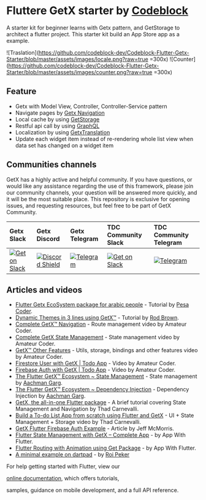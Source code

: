 # Fluttere GetX starter by [Codeblock](https://codeblock.co.tz/)

A starter kit for beginner learns with Getx pattern,  and GetStorage to architect a flutter project. This starter kit build an App Store app as a example.

![Traslation](https://github.com/codeblock-dev/Codeblock-Flutter-Getx-Starter/blob/master/assets/images/locale.png?raw=true =300x)
![Counter](https://github.com/codeblock-dev/Codeblock-Flutter-Getx-Starter/blob/master/assets/images/counter.png?raw=true =300x)

  
## Feature

-   Getx with Model View,  Controller,  Controller-Service pattern
-   Navigate pages by  [Getx Navigation](https://github.com/jonataslaw/getx#route-management)
-   Local cache by using  [GetStorage](https://github.com/jonataslaw/get_storage)
-   Restful api call by using  [GraphQL](https://github.com/zino-app/graphql-flutter)
-   Localization by using  [GetxTranslation](https://github.com/jonataslaw/getx#internationalization) 
-   Update each widget item instead of re-rendering whole list view when data set has changed on a widget item
  


## Communities channels

GetX has a highly active and helpful community. If you have questions, or would like any assistance regarding the use of this framework, please join our community channels, your question will be answered more quickly, and it will be the most suitable place. This repository is exclusive for opening issues, and requesting resources, but feel free to be part of GetX Community.

| **Getx Slack**                                                                                                                   | **Getx Discord**                                                                                                                 | **Getx Telegram**    | **TDC Community Slack**     | **TDC Community Telegram**                                                                                               | 
| :-------------------------------------------------------------------------------------------------------------------------- | :-------------------------------------------------------------------------------------------------------------------------- | :-------------------------------------------------------------------------------------------------------------------- | :-------------------------------------------------------------------------------------------------------------------- | :--------------------------------------------------------------------------------------------------------------------
| [![Get on Slack](https://img.shields.io/badge/slack-join-orange.svg)](https://communityinviter.com/apps/getxworkspace/getx) | [![Discord Shield](https://img.shields.io/discord/722900883784073290.svg?logo=discord)](https://discord.com/invite/9Hpt99N) | [![Telegram](https://img.shields.io/badge/chat-on%20Telegram-blue.svg)](https://t.me/joinchat/PhdbJRmsZNpAqSLJL6bH7g) | [![Get on Slack](https://img.shields.io/badge/slack-join-orange.svg)](https://tz-devs.slack.com/archives/C01EA1ER2FM) | [![Telegram](https://img.shields.io/badge/chat-on%20Telegram-blue.svg)](https://t.me/tanzaniadeveloperscommunity)

## Articles and videos

- [Flutter Getx EcoSystem package for arabic people](https://www.youtube.com/playlist?list=PLV1fXIAyjeuZ6M8m56zajMUwu4uE3-SL0) - Tutorial by [Pesa Coder](https://github.com/UsamaElgendy).
- [Dynamic Themes in 3 lines using GetX™](https://medium.com/swlh/flutter-dynamic-themes-in-3-lines-c3b375f292e3) - Tutorial by [Rod Brown](https://github.com/RodBr).
- [Complete GetX™ Navigation](https://www.youtube.com/watch?v=RaqPIoJSTtI) - Route management video by Amateur Coder.
- [Complete GetX State Management](https://www.youtube.com/watch?v=CNpXbeI_slw) - State management video by Amateur Coder.
- [GetX™ Other Features](https://youtu.be/ttQtlX_Q0eU) - Utils, storage, bindings and other features video by Amateur Coder.
- [Firestore User with GetX | Todo App](https://www.youtube.com/watch?v=BiV0DcXgk58) - Video by Amateur Coder.
- [Firebase Auth with GetX | Todo App](https://www.youtube.com/watch?v=-H-T_BSgfOE) - Video by Amateur Coder.
- [The Flutter GetX™ Ecosystem ~ State Management](https://medium.com/flutter-community/the-flutter-getx-ecosystem-state-management-881c7235511d) - State management by [Aachman Garg](https://github.com/imaachman).
- [The Flutter GetX™ Ecosystem ~ Dependency Injection](https://medium.com/flutter-community/the-flutter-getx-ecosystem-dependency-injection-8e763d0ec6b9) - Dependency Injection by [Aachman Garg](https://github.com/imaachman).
- [GetX, the all-in-one Flutter package](https://www.youtube.com/watch?v=IYQgtu9TM74) - A brief tutorial covering State Management and Navigation by Thad Carnevalli.
- [Build a To-do List App from scratch using Flutter and GetX](https://www.youtube.com/watch?v=EcnqFasHf18) - UI + State Management + Storage video by Thad Carnevalli.
- [GetX Flutter Firebase Auth Example](https://medium.com/@jeffmcmorris/getx-flutter-firebase-auth-example-b383c1dd1de2) - Article by Jeff McMorris.
- [Flutter State Management with GetX – Complete App](https://www.appwithflutter.com/flutter-state-management-with-getx/) - by App With Flutter.
- [Flutter Routing with Animation using Get Package](https://www.appwithflutter.com/flutter-routing-using-get-package/) - by App With Flutter.
- [A minimal example on dartpad](https://dartpad.dev/2b3d0d6f9d4e312c5fdbefc414c1727e?) - by [Roi Peker](https://github.com/roipeker)

For help getting started with Flutter, view our

[online documentation](https://flutter.dev/docs), which offers tutorials,

samples, guidance on mobile development, and a full API reference.